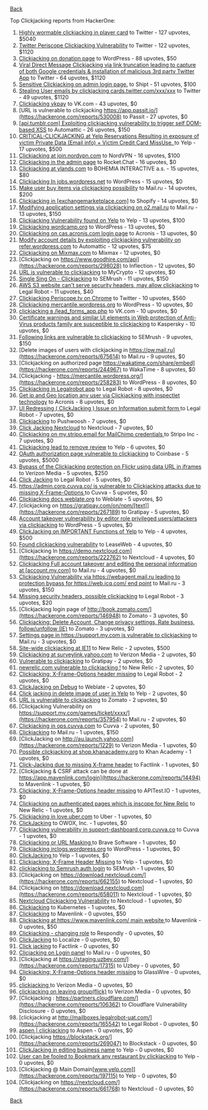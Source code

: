 [Back](../README.md)

Top Clickjacking reports from HackerOne:

1. [Highly wormable clickjacking in player card](https://hackerone.com/reports/85624) to Twitter - 127 upvotes, $5040
2. [Twitter Periscope Clickjacking Vulnerability](https://hackerone.com/reports/591432) to Twitter - 122 upvotes, $1120
3. [Clickjacking on donation page](https://hackerone.com/reports/921709) to WordPress - 88 upvotes, $50
4. [Viral Direct Message Clickjacking via link truncation leading to capture of both Google credentials & installation of malicious 3rd party Twitter App](https://hackerone.com/reports/643274) to Twitter - 64 upvotes, $1120
5. [Sensitive Clickjacking on admin login page.](https://hackerone.com/reports/389145) to Shipt - 51 upvotes, $100
6. [Stealing User emails by clickjacking cards.twitter.com/xxx/xxx](https://hackerone.com/reports/154963) to Twitter - 49 upvotes, $1120
7. [Clickjacking vkpay](https://hackerone.com/reports/374817) to VK.com - 43 upvotes, $0
8. [URL is vulnerable to clickjacking  https://app.passit.io/](https://hackerone.com/reports/530008) to Passit - 27 upvotes, $0
9. [[api.tumblr.com] Exploiting clickjacking vulnerability to trigger self DOM-based XSS](https://hackerone.com/reports/953579) to Automattic - 26 upvotes, $150
10. [CRITICAL-CLICKJACKING at Yelp Reservations Resulting in exposure of victim Private Data (Email info) + Victim Credit Card MissUse. ](https://hackerone.com/reports/355859) to Yelp - 17 upvotes, $500
11. [Clickjacking at join.nordvpn.com](https://hackerone.com/reports/765955) to NordVPN - 16 upvotes, $100
12. [Clickjacking in the admin page](https://hackerone.com/reports/728004) to Rocket.Chat - 16 upvotes, $0
13. [Clickjacking at ylands.com](https://hackerone.com/reports/405342) to BOHEMIA INTERACTIVE a.s. - 15 upvotes, $80
14. [Clickjacking In jobs.wordpress.net](https://hackerone.com/reports/223024) to WordPress - 15 upvotes, $0
15. [Make user buy items via clickjacking possibility](https://hackerone.com/reports/471967) to Mail.ru - 14 upvotes, $200
16. [Clickjacking in [exchangemarketplace.com]](https://hackerone.com/reports/658217) to Shopify - 14 upvotes, $0
17. [Modifying application settings via clickjacking on o2.mail.ru](https://hackerone.com/reports/355774) to Mail.ru - 13 upvotes, $150
18. [Clickjacking Vulnerability found on Yelp](https://hackerone.com/reports/214087) to Yelp - 13 upvotes, $100
19. [Clickjacking wordcamp.org](https://hackerone.com/reports/230581) to WordPress - 13 upvotes, $0
20. [Clickjacking on cas.acronis.com login page](https://hackerone.com/reports/971234) to Acronis - 13 upvotes, $0
21. [Modify account details by exploiting clickjacking vulnerability on refer.wordpress.com](https://hackerone.com/reports/765355) to Automattic - 12 upvotes, $75
22. [Clickjacking on Mixmax.com](https://hackerone.com/reports/234713) to Mixmax - 12 upvotes, $0
23. [Clickjacking on https://www.goodhire.com/api](https://hackerone.com/reports/298028) to Inflection - 12 upvotes, $0
24. [URL is vulnerable to clickjacking](https://hackerone.com/reports/712376) to MyCrypto - 12 upvotes, $0
25. [Single Sing On - Clickjacking](https://hackerone.com/reports/299009) to SEMrush - 11 upvotes, $150
26. [AWS S3 website can't serve security headers, may allow clickjacking](https://hackerone.com/reports/149572) to Legal Robot - 11 upvotes, $40
27. [Clickjacking Periscope.tv on Chrome](https://hackerone.com/reports/198622) to Twitter - 10 upvotes, $560
28. [Clickjacking mercantile.wordpress.org](https://hackerone.com/reports/264125) to WordPress - 10 upvotes, $0
29. [clickjacking в /lead_forms_app.php](https://hackerone.com/reports/294334) to VK.com - 10 upvotes, $0
30. [Certificate warnings and similar UI elements in Web protection of Anti-Virus products family are susceptible to clickjacking](https://hackerone.com/reports/463695) to Kaspersky - 10 upvotes, $0
31. [Following links are vulnerable to clickjacking](https://hackerone.com/reports/289246) to SEMrush - 9 upvotes, $150
32. [Delete images of users  with clickjacking in https://pw.mail.ru](https://hackerone.com/reports/675614) to Mail.ru - 9 upvotes, $0
33. [Clickjacking on authorized page https://wakatime.com/share/embed](https://hackerone.com/reports/244967) to WakaTime - 8 upvotes, $0
34. [Clickjacking - https://mercantile.wordpress.org/](https://hackerone.com/reports/258283) to WordPress - 8 upvotes, $0
35. [Clickjacking in Legalrobot app](https://hackerone.com/reports/270454) to Legal Robot - 8 upvotes, $0
36. [Get ip and Geo location any user via Clickjacking with inspectlet technology](https://hackerone.com/reports/998555) to Acronis - 8 upvotes, $0
37. [UI Redressing ( ClickJacking ) Issue on Information submit form ](https://hackerone.com/reports/163753) to Legal Robot - 7 upvotes, $0
38. [Clickjacking](https://hackerone.com/reports/200419) to Pushwoosh - 7 upvotes, $0
39. [Click Jacking Nextcloud](https://hackerone.com/reports/347782) to Nextcloud - 7 upvotes, $0
40. [Clickjacking on my.stripo.email for MailChimp credentials ](https://hackerone.com/reports/737625) to Stripo Inc - 7 upvotes, $0
41. [Clickjacking lead to remove review](https://hackerone.com/reports/965141) to Yelp - 6 upvotes, $0
42. [OAuth authorization page vulnerable to clickjacking](https://hackerone.com/reports/65825) to Coinbase - 5 upvotes, $5000
43. [Bypass of the Clickjacking protection on Flickr using data URL in iframes](https://hackerone.com/reports/7264) to Verizon Media - 5 upvotes, $250
44. [Click Jacking](https://hackerone.com/reports/163888) to Legal Robot - 5 upvotes, $0
45. [https://admin.corp.cuvva.co/ is vulnerable to Clickjacking attacks due to missing X-Frame-Options ](https://hackerone.com/reports/231434) to Cuvva - 5 upvotes, $0
46. [Clickjacking docs.weblate.org](https://hackerone.com/reports/223391) to Weblate - 5 upvotes, $0
47. [clickjacking on https://gratipay.com/on/npm/[text]](https://hackerone.com/reports/267189) to Gratipay - 5 upvotes, $0
48. [Account takeover vulnerability by editor role privileged users/attackers via clickjacking](https://hackerone.com/reports/388254) to WordPress - 5 upvotes, $0
49. [ClickJacking on IMPORTANT Functions of Yelp](https://hackerone.com/reports/305128) to Yelp - 4 upvotes, $500
50. [Found clickjacking vulnerability](https://hackerone.com/reports/119828) to LeaseWeb - 4 upvotes, $0
51. [Clickjacking In https://demo.nextcloud.com](https://hackerone.com/reports/222762) to Nextcloud - 4 upvotes, $0
52. [Clickjacking Full account takeover and editing the personal information at [account.my.com]](https://hackerone.com/reports/261652) to Mail.ru - 4 upvotes, $0
53. [Clickjacking Vulnerability via https://webagent.mail.ru leading to protection bypass for https://web.icq.com/ end point](https://hackerone.com/reports/918923) to Mail.ru - 3 upvotes, $150
54. [Missing security headers, possible clickjacking](https://hackerone.com/reports/64645) to Legal Robot - 3 upvotes, $20
55. [Clickjacking login page of http://book.zomato.com/](https://hackerone.com/reports/146948) to Zomato - 3 upvotes, $0
56. [Clickjacking: Delete Account, Change privacy settings, Rate business, follow/unfollow (IE)](https://hackerone.com/reports/338569) to Zomato - 3 upvotes, $0
57. [Settings page in https://support.my.com is vulnerable to clickjacking](https://hackerone.com/reports/667400) to Mail.ru - 3 upvotes, $0
58. [Site-wide clickjacking at IE11](https://hackerone.com/reports/614947) to New Relic - 2 upvotes, $500
59. [Clickjacking at surveylink.yahoo.com](https://hackerone.com/reports/3578) to Verizon Media - 2 upvotes, $0
60. [Vulnerable to clickjacking](https://hackerone.com/reports/123782) to Gratipay - 2 upvotes, $0
61. [newrelic.com vulnerable to clickjacking !](https://hackerone.com/reports/123126) to New Relic - 2 upvotes, $0
62. [Clickjacking: X-Frame-Options header missing](https://hackerone.com/reports/163646) to Legal Robot - 2 upvotes, $0
63. [ClickJacking on Debug](https://hackerone.com/reports/225555) to Weblate - 2 upvotes, $0
64. [Click jacking in delete image of user in Yelp](https://hackerone.com/reports/201848) to Yelp - 2 upvotes, $0
65. [URL is vulnerable to clickjacking](https://hackerone.com/reports/337219) to Zomato - 2 upvotes, $0
66. [Clickjacking Vulnerability on https://support.my.com/games/ticket/xxxx/](https://hackerone.com/reports/357954) to Mail.ru - 2 upvotes, $0
67. [Clickjacking in ops.cuvva.com](https://hackerone.com/reports/583624) to Cuvva - 2 upvotes, $0
68. [Clickjacking](https://hackerone.com/reports/8724) to Mail.ru - 1 upvotes, $150
69. [ClickJacking on http://au.launch.yahoo.com](https://hackerone.com/reports/1229) to Verizon Media - 1 upvotes, $0
70. [Possible clickjacking at shop.khanacademy.org](https://hackerone.com/reports/6370) to Khan Academy - 1 upvotes, $0
71. [Click-Jacking due to missing X-frame header](https://hackerone.com/reports/17664) to Factlink - 1 upvotes, $0
72. [Clickjacking & CSRF attack can be done at https://app.mavenlink.com/login](https://hackerone.com/reports/14494) to Mavenlink - 1 upvotes, $0
73. [Clickjacking: X-Frame-Options header missing](https://hackerone.com/reports/129650) to APITest.IO - 1 upvotes, $0
74. [Clickjacking on authenticated pages which is inscope for New Relic](https://hackerone.com/reports/128645) to New Relic - 1 upvotes, $0
75. [Clickjacking in love.uber.com](https://hackerone.com/reports/137152) to Uber - 1 upvotes, $0
76. [ClickJacking](https://hackerone.com/reports/183127) to OWOX, Inc. - 1 upvotes, $0
77. [Clickjacking vulnerability in support-dashboard.corp.cuvva.co](https://hackerone.com/reports/231694) to Cuvva - 1 upvotes, $0
78. [Clickjacking or URL Masking ](https://hackerone.com/reports/204198) to Brave Software - 1 upvotes, $0
79. [Clickjacking irclogs.wordpress.org](https://hackerone.com/reports/267075) to WordPress - 1 upvotes, $0
80. [ClickJacking ](https://hackerone.com/reports/179839) to Yelp - 1 upvotes, $0
81. [Clickjacking: X-Frame Header Missing](https://hackerone.com/reports/168358) to Yelp - 1 upvotes, $0
82. [clickjacking to Semrush auth login](https://hackerone.com/reports/318295) to SEMrush - 1 upvotes, $0
83. [Clickjacking on https://download.nextcloud.com/](https://hackerone.com/reports/662155) to Nextcloud - 1 upvotes, $0
84. [Clickjacking on https://download.nextcloud.com](https://hackerone.com/reports/658011) to Nextcloud - 1 upvotes, $0
85. [Nextcloud Clickjacking Vulnerability](https://hackerone.com/reports/710996) to Nextcloud - 1 upvotes, $0
86. [Clickjacking](https://hackerone.com/reports/832593) to Kubernetes - 1 upvotes, $0
87. [Clickjacking](https://hackerone.com/reports/21110) to Mavenlink - 0 upvotes, $50
88. [Clickjacking at https://www.mavenlink.com/ main website ](https://hackerone.com/reports/14631) to Mavenlink - 0 upvotes, $50
89. [Clickjacking - changing role](https://hackerone.com/reports/7924) to Respondly - 0 upvotes, $0
90. [ClickJacking](https://hackerone.com/reports/7862) to Localize - 0 upvotes, $0
91. [Click jacking](https://hackerone.com/reports/13550) to Factlink - 0 upvotes, $0
92. [Clicjacking on Login panel](https://hackerone.com/reports/8459) to Mail.ru - 0 upvotes, $0
93. [Clickjacking at https://staging.uzbey.com/](https://hackerone.com/reports/17315) to Uzbey - 0 upvotes, $0
94. [Clickjacking: X-Frame-Options header missing](https://hackerone.com/reports/27594) to GlassWire - 0 upvotes, $0
95. [clickjacking ](https://hackerone.com/reports/1207) to Verizon Media - 0 upvotes, $0
96. [clickjacking on leaving group(flick)](https://hackerone.com/reports/7745) to Verizon Media - 0 upvotes, $0
97. [Clickjacking : https://partners.cloudflare.com/](https://hackerone.com/reports/106362) to Cloudflare Vulnerability Disclosure - 0 upvotes, $0
98. [clickjacking at http://mailboxes.legalrobot-uat.com/](https://hackerone.com/reports/165542) to Legal Robot - 0 upvotes, $0
99. [aspen | clickjacking](https://hackerone.com/reports/272387) to Aspen - 0 upvotes, $0
100. [Clickjacking https://blockstack.org/](https://hackerone.com/reports/269047) to Blockstack - 0 upvotes, $0
101. [ClickJacking in editing business name](https://hackerone.com/reports/227837) to Yelp - 0 upvotes, $0
102. [User can be fooled to Bookmark any restaurant by clickjacking](https://hackerone.com/reports/228295) to Yelp - 0 upvotes, $0
103. [Clickjacking @ Main Domain[www.yelp.com]](https://hackerone.com/reports/197115) to Yelp - 0 upvotes, $0
104. [Clickjacking on https://nextcloud.com/](https://hackerone.com/reports/661768) to Nextcloud - 0 upvotes, $0


[Back](../README.md)